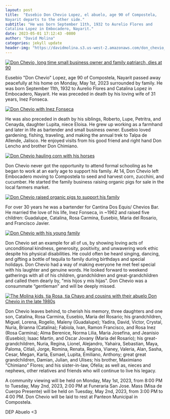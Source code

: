 ```yaml
---
layout: post
title:  "Eusebio Don Chevio Lopez, el abuelo, age 90 of Compostela,
Nayarit departs to the other side."
subtitle: "He was born September 11th, 1932 to Aurelio Flores and
Catalina Lopez in Embocadero, Nayarit."
date: 2023-05-01 17:12:43 -0800
author: "David Molina"
categories: jekyll update
header-img: "https://davidmolina.s3.us-west-2.amazonaws.com/don_chevio_lopez_headshot_large.jpeg"
---
```


<a href="#">
    <img src="https://davidmolina.s3.us-west-2.amazonaws.com/don_chevio_lopez_headshot_large.jpeg" alt="Don Chevio, long time small business owner and family patriarch, dies at 90">
</a>

Eusebio "Don Chevio" Lopez, age 90 of Compostela, Nayarit
passed away peacefully at his home on Monday, May 1st, 2023
surrounded by family. He was born September 11th, 1932 to Aurelio
Flores and Catalina Lopez in Embocadero, Nayarit. He was preceded in
death by his loving wife of 31 years, Inez Fonseca.

<a href="#">
    <img src="https://davidmolina.s3.us-west-2.amazonaws.com/inez_fonseca_eusebio_chevio_lopez.jpeg" alt="Don Chevio with Inez Fonseca">
</a>

He was also preceded in death by his siblings, Roberto, Lupe, Petritra, and
Cenayda, daughter Lupita, niece Eloisa. He grew up working as a
farmhand and later in life as bartender and small business owner.
Eusebio loved gardening, fishing, traveling, and making the annual
trek to Talpa de Allende, Jalisco. He enjoyed visits from his good
friend and right hand Don Lencho and brother Don Chimiano.

<a href="#">
    <img src="https://davidmolina.s3.us-west-2.amazonaws.com/don_chevio_lopez_hauling_corn_with_horses.jpeg" alt="Don Chevio hauling corn with his horses">
</a>

Don Chevio never got the opportunity to attend formal schooling as he
began to work at an early age to support his family. At 14, Don
Chevio left Embocadero moving to Compostela to seed and harvest corn,
zucchini, and cucumber. He started the family business raising
organic pigs for sale in the local farmers market.

<a href="#">
    <img src="https://davidmolina.s3.us-west-2.amazonaws.com/eusebio_small_business.jpeg" alt="Don Chevio raised organic pigs to support his family">
</a>

For over 30 years he was a bartender for Cantina Dos Equis/ Chevios Bar. He married the love of his life, Inez Fonseca, in ~1962 and raised five children:
Guadalupe, Catalina, Rosa Carmina, Eusebio, Maria del Rosario, and
Francisco Javier.

<a href="#">
    <img src="https://davidmolina.s3.us-west-2.amazonaws.com/don_chevio_portrait_young_children.jpeg" alt="Don Chevio with his young family">
</a>

Don Chevio set an example for all of us, by showing loving acts of unconditional kindness, generosity, positivity, and unwavering work ethic despite his physical disabilities. He could often be heard singing, dancing, and gifting a bottle of tequila to family during birthdays and special holidays. Don Chevio had a way of making everyone he met feel special with his laughter and genuine words. He looked forward to weekend gatherings with all of his children, grandchildren and great-grandchildren and called them dearly by, "mis hijos y mis hijas". Don Chevio was a consummate “gentleman” and will be deeply missed.

<a href="#">
    <img src="https://davidmolina.s3.us-west-2.amazonaws.com/don_chevio_david_victor.jpeg" alt="The Molina kids, tia Rosa, tia Chayo and cousins with their abuelo Don Chevio in the late 1980s">
</a>

Don Chevio leaves behind, to cherish his memory, three daughters and one son, Catalina, Rosa Carmina, Eusebio, Maria del Rosario; his grandchildren, Miguel, Lorena, Rogelio, Maleny (Guadalupe); Yadira, David, Victor, Crystal, Nuria, Brianna (Catalina); Fabiola, Ivan, Ramon Francisco, and Rosa Inez (Rosa Carmina); Alma Berenice, Norma Lilia, Maria Josefina, and Jeanisio (Eusebio); Isaac Martin, and Oscar Jovany (Maria del Rosario); his great-grandchildren, Nuria, Regina, Lionel, Alejandro, Yahaira, Sebastian, Maya, Paloma, Citlali, Jorge, Romina, Renata, Regina, Vianey, Valeria, Alan, Sasha, Cesar, Megan, Karla, Esmael, Lupita, Emiliano, Anthony; great great grandchildren, Damian, Julian, and Ulises; his brother, Maximiano "Chimiano" Flores; and his sister-in-law, Ofelia; as well as, nieces and nephews, other relatives and friends who will continue to live his legacy.

A community viewing will be held on Monday, May 1st, 2023, from 8:00 PM to Tuesday, May 2nd, 2023, 2:00 PM at Funeraria San Jose. Mass (Misa de Cuerpo Presente) will be held on Tuesday, May 2nd, 2023, from 3:00 PM to 4:00 PM. Don Chevio will be laid to rest at Panteon Municipal in Compostela.

DEP Abuelo <3
